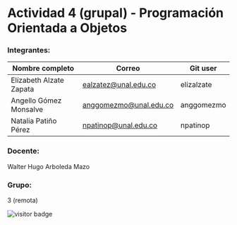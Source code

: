 # Actividad 4 (grupal) - Programación Orientada a Objetos

### Integrantes:
|Nombre completo                       |Correo                  |Git user            |
|--------------------------------------|------------------------|--------------------|
|Elízabeth Alzate Zapata               |ealzatez@unal.edu.co    | elizalzate         |
|Angello Gómez Monsalve                |anggomezmo@unal.edu.co  | anggomezmo         |
|Natalia Patiño Pérez                  |npatinop@unal.edu.co    | npatinop           |

### Docente:
Walter Hugo Arboleda Mazo

### Grupo:
3 (remota)

![visitor badge](https://visitor-badge.glitch.me/badge?page_id=jwenjian.visitor-badge&left_color=black&right_color=gray&left_text=Lurkers)
